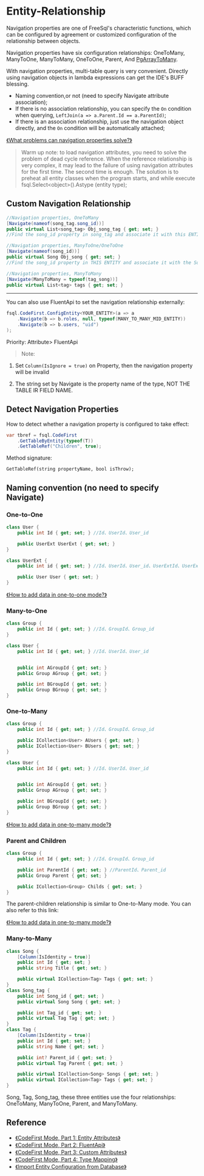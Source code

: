 # Entity-Relationship

Navigation properties are one of FreeSql's characteristic functions, which can be configured by agreement or customized configuration of the relationship between objects.

Navigation properties have six configuration relationships: OneToMany, ManyToOne, ManyToMany, OneToOne, Parent, And [PgArrayToMany](https://www.cnblogs.com/FreeSql/p/16351417.html).

With navigation properties, multi-table query is very convenient. Directly using navigation objects in lambda expressions can get the IDE's BUFF blessing.

- Naming convention,or not (need to specify Navigate attribute association);
- If there is no association relationship, you can specify the `On` condition when querying, `LeftJoin(a => a.Parent.Id == a.ParentId)`;
- If there is an association relationship, just use the navigation object directly, and the `On` condition will be automatically attached;

[《What problems can navigation properties solve?》](https://www.cnblogs.com/kellynic/p/13575053.html)

> Warm up note: to load navigation attributes, you need to solve the problem of dead cycle reference. When the reference relationship is very complex, it may lead to the failure of using navigation attributes for the first time. The second time is enough. The solution is to preheat all entity classes when the program starts, and while execute fsql.Select\<object\>().Astype (entity type);

## Custom Navigation Relationship

```csharp
//Navigation properties, OneToMany
[Navigate(nameof(song_tag.song_id))]
public virtual List<song_tag> Obj_song_tag { get; set; }
//Find the song_id property in song_tag and associate it with this ENTITY.PrimaryKey

//Navigation properties, ManyToOne/OneToOne
[Navigate(nameof(song_id))]
public virtual Song Obj_song { get; set; }
//Find the song_id property in THIS ENTITY and associate it with the Song.PrimaryKey

//Navigation properties, ManyToMany
[Navigate(ManyToMany = typeof(tag_song))]
public virtual List<tag> tags { get; set; }
```

---

You can also use FluentApi to set the navigation relationship externally:

```csharp
fsql.CodeFirst.ConfigEntity<YOUR_ENTITY>(a => a
    .Navigate(b => b.roles, null, typeof(MANY_TO_MANY_MID_ENTITY))
    .Navigate(b => b.users, "uid")
);
```

Priority: Attribute> FluentApi

> Note:

1. Set `Column(IsIgnore = true)` on Property, then the navigation property will be invalid

2. The string set by Navigate is the property name of the type, NOT THE TABLE IR FIELD NAME.

## Detect Navigation Properties

How to detect whether a navigation property is configured to take effect:

```csharp
var tbref = fsql.CodeFirst
    .GetTableByEntity(typeof(T))
    .GetTableRef("Children", true);
```

Method signature:

```
GetTableRef(string propertyName, bool isThrow);
```


## Naming convention (no need to specify Navigate)

### One-to-One

```csharp
class User {
    public int Id { get; set; } //Id、UserId、User_id

    public UserExt UserExt { get; set; }
}

class UserExt {
    public int id { get; set; } //Id、UserId、User_id、UserExtId、UserExt_id

    public User User { get; set; }
}
```

[《How to add data in one-to-one mode?》](https://github.com/dotnetcore/FreeSql/issues/45)

### Many-to-One

```csharp
class Group {
    public int Id { get; set; } //Id、GroupId、Group_id
}

class User {
    public int Id { get; set; } //Id、UserId、User_id


    public int AGroupId { get; set; }
    public Group AGroup { get; set; }

    public int BGroupId { get; set; }
    public Group BGroup { get; set; }
}
```

### One-to-Many

```csharp
class Group {
    public int Id { get; set; } //Id、GroupId、Group_id

    public ICollection<User> AUsers { get; set; }
    public ICollection<User> BUsers { get; set; }
}

class User {
    public int Id { get; set; } //Id、UserId、User_id


    public int AGroupId { get; set; }
    public Group AGroup { get; set; }

    public int BGroupId { get; set; }
    public Group BGroup { get; set; }
}
```

[《How to add data in one-to-many mode?》](https://github.com/dotnetcore/FreeSql/issues/46)

### Parent and Children
```csharp
class Group {
    public int Id { get; set; } //Id、GroupId、Group_id

    public int ParentId { get; set; } //ParentId、Parent_id
    public Group Parent { get; set; }

    public ICollection<Group> Childs { get; set; }
}
```

The parent-children relationship is similar to One-to-Many mode. You can also refer to this link:

[《How to add data in one-to-many mode?》](https://github.com/dotnetcore/FreeSql/issues/46)

### Many-to-Many

```csharp
class Song {
    [Column(IsIdentity = true)]
    public int Id { get; set; }
    public string Title { get; set; }

    public virtual ICollection<Tag> Tags { get; set; }
}
class Song_tag {
    public int Song_id { get; set; }
    public virtual Song Song { get; set; }

    public int Tag_id { get; set; }
    public virtual Tag Tag { get; set; }
}
class Tag {
    [Column(IsIdentity = true)]
    public int Id { get; set; }
    public string Name { get; set; }

    public int? Parent_id { get; set; }
    public virtual Tag Parent { get; set; }

    public virtual ICollection<Song> Songs { get; set; }
    public virtual ICollection<Tag> Tags { get; set; }
}
```

Song, Tag, Song_tag, these three entities use the four relationships: OneToMany, ManyToOne, Parent, and ManyToMany.

## Reference

- [《CodeFirst Mode, Part 1: Entity Attributes》](Entity-Attributes)
- [《CodeFirst Mode, Part 2: FluentApi》](FluentApi-Mode)
- [《CodeFirst Mode, Part 3: Custom Attributes》](Custom-Attributes)
- [《CodeFirst Mode, Part 4: Type Mapping》](Type-Mapping)
- [《Import Entity Configuration from Database》](Import-Entity-Configuration-from-Database)
